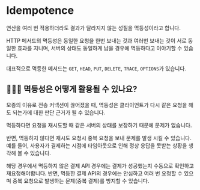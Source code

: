 # Idempotence

연산을 여러 번 적용하더라도 결과가 달라지지 않는 성질을 멱등성이라고 합니다. 

HTTP 메서드의 멱등성은 동일한 요청을 한번 보내는 것과 여러번 보내는 것이 서로 동일한 효과를 지니며, 서버의 상태도 동일하게 남을 경우에 멱등하다고 이야기할 수 있습니다. 

대표적으로 멱등한 메서드는 `GET`, `HEAD`, `PUT`, `DELETE`, `TRACE`, `OPTIONS`가 있습니다.

## 🤷🏻‍♂️ 멱등성은 어떻게 활용될 수 있나요?
모종의 이유로 전송 커넥션이 끊어졌을 때, 멱등성은 클라이언트가 다시 같은 요청을 해도 되는가에 대한 판단 근거가 될 수 있습니다. 

멱등하다면 요청을 재시도할 때 같은 서버의 상태를 보장하기 때문에 문제가 없습니다. 

반면, 멱등하지 않다면 재시도 요청시 중복 요청을 보내 문제를 발생 시킬 수 있습니다. 예를 들어, 사용자가 결제하는 시점에 타임아웃으로 인해 정상 응답을 못받는 상황을 생각해 볼 수 있습니다. 

해당 경우에서 멱등하지 않은 결제 API 경우에는 결제가 성공했는지 수동으로 확인하고 재요청해야합니다. 반면, 멱등한 결제 API의 경우에는 안심하고 여러 번 요청할 수 있으며 중복 요청으로 발생하는 문제(중복 결제)를 방지할 수 있습니다.
